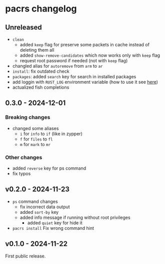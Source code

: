 # pacrs changelog

## Unreleased

- `clean`
  - added `keep` flag for preserve some packets in cache instead of
    deleting them all
  - added `show-remove-candidates` which now works only with `keep` flag
  - request root password if needed (not with `keep` flag)
- changled alias for `autoremove` from `arm` to `ar`
- `install`: fix outdated check
- `packages`: added `search` key for search in installed packages
- add loggin with `RUST_LOG` environment variable (how to use it see
  [here](https://docs.rs/env_logger/latest/env_logger/#enabling-logging))
- actualized fish completions

## 0.3.0 - 2024-12-01

### Breaking changes

- changed some aliases
  - `i` for `info` to `if` (like in zypper)
  - `f` for `files` to `fl`
  - `m` for `mark` to `mr`

### Other changes

- added `reverse` key for ps command
- fix typos

## v0.2.0 - 2024-11-23

- `ps` command changes
  - fix incorrect data output
  - added `sort-by` key
  - added info message if running without root privileges
    - added `quiet` key for hide it
- `pacrs install` Fix wrong command hint

## v0.1.0 - 2024-11-22

First public release.

